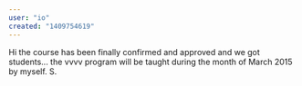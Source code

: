 ```yaml
---
user: "io"
created: "1409754619"
---
```


Hi
the course has been finally confirmed and approved and we got students... the vvvv program will be taught during the month of March 2015 by myself.
S.
